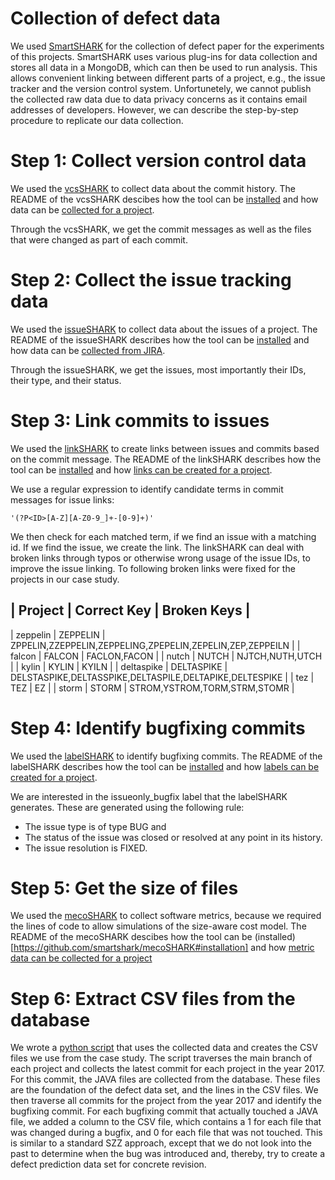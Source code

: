 # Collection of defect data

We used [SmartSHARK](https://smartshark.github.io) for the collection of defect paper for the experiments of this projects. SmartSHARK uses various plug-ins for data collection and stores all data in a MongoDB, which can then be used to run analysis. This allows convenient linking between different parts of a project, e.g., the issue tracker and the version control system. Unfortunetely, we cannot publish the collected raw data due to data privacy concerns as it contains email addresses of developers. However, we can describe the step-by-step procedure to replicate our data collection. 

# Step 1: Collect version control data

We used the [vcsSHARK](https://github.com/smartshark/vcsSHARK) to collect data about the commit history. The README of the vcsSHARK descibes how the tool can be [installed](https://github.com/smartshark/vcsSHARK#installation) and how data can be [collected for a project](https://github.com/smartshark/vcsSHARK#tutorial). 

Through the vcsSHARK, we get the commit messages as well as the files that were changed as part of each commit. 

# Step 2: Collect the issue tracking data

We used the [issueSHARK](https://github.com/smartshark/issueSHARK) to collect data about the issues of a project. The README of the issueSHARK describes how the tool can be [installed](https://github.com/smartshark/issueSHARK#installation) and how data can be [collected from JIRA](https://github.com/smartshark/issueSHARK#tutorial).

Through the issueSHARK, we get the issues, most importantly their IDs, their type, and their status. 

# Step 3: Link commits to issues

We used the [linkSHARK](https://github.com/smartshark/linkSHARK) to create links between issues and commits based on the commit message. The README of the linkSHARK describes how the tool can be [installed](https://github.com/smartshark/linkSHARK#install) and how [links can be created for a project](). 

We use a regular expression to identify candidate terms in commit messages for issue links: 
```
'(?P<ID>[A-Z][A-Z0-9_]+-[0-9]+)'
```

We then check for each matched term, if we find an issue with a matching id. If we find the issue, we create the link. The linkSHARK can deal with broken links through typos or otherwise wrong usage of the issue IDs, to improve the issue linking. To following broken links were fixed for the projects in our case study. 

| Project | Correct Key | Broken Keys |
---------------------------------------
| zeppelin | ZEPPELIN | ZPPELIN,ZZEPPELIN,ZEPPELING,ZPEPELIN,ZEPELIN,ZEP,ZEPPEILN |
| falcon | FALCON | FACLON,FACON |
| nutch | NUTCH | NJTCH,NUTH,UTCH |
| kylin | KYLIN | KYILN |
| deltaspike | DELTASPIKE | DELSTASPIKE,DELTASSPIKE,DELTASPILE,DELTAPIKE,DELTESPIKE |
| tez | TEZ | EZ |
| storm | STORM | STROM,YSTROM,TORM,STRM,STOMR |

# Step 4: Identify bugfixing commits

We used the [labelSHARK](https://github.com/smartshark/labelSHARK) to identify bugfixing commits. The README of the labelSHARK describes how the tool can be [installed](https://github.com/smartshark/labelSHARK#install) and how [labels can be created for a project](https://github.com/smartshark/labelSHARK#execution-for-smartshark). 

We are interested in the issueonly_bugfix label that the labelSHARK generates. These are generated using the following rule:
- The issue type is of type BUG and
- The status of the issue was closed or resolved at any point in its history.
- The issue resolution is FIXED.

# Step 5: Get the size of files

We used the [mecoSHARK](https://github.com/smartshark/mecoSHARK) to collect software metrics, because we required the lines of code to allow simulations of the size-aware cost model. The README of the mecoSHARK descibes how the tool can be (installed)[https://github.com/smartshark/mecoSHARK#installation] and how [metric data can be collected for a project](https://github.com/smartshark/mecoSHARK#tutorial)

# Step 6: Extract CSV files from the database

We wrote a [python script](generate_csvfiles.py) that uses the collected data and creates the CSV files we use from the case study. The script traverses the main branch of each project and collects the latest commit for each project in the year 2017. For this commit, the JAVA files are collected from the database. These files are the foundation of the defect data set, and the lines in the CSV files. We then traverse all commits for the project from the year 2017 and identify the bugfixing commit. For each bugfixing commit that actually touched a JAVA file, we added a column to the CSV file, which contains a 1 for each file that was changed during a bugfix, and 0 for each file that was not touched. This is similar to a standard SZZ approach, except that we do not look into the past to determine when the bug was introduced and, thereby, try to create a defect prediction data set for concrete revision.